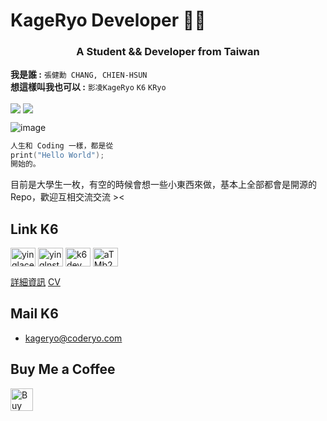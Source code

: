 # KageRyo Developer 👨‍💻
<h3 align="center">A Student && Developer from Taiwan</h3>  

**我是誰 :**
`張健勳 CHANG, CHIEN-HSUN`   
**想這樣叫我也可以 :**
`影凌KageRyo` `K6` `KRyo`  
  
<div align="left">
 <a href="https://paypal.me/15LIVETW" target="_blank" style="display: inline-block;">
                <img
                    src="https://img.shields.io/badge/Donate-PayPal-blue.svg?style=flat-square&logo=paypal" 
                    align="center"
                /></a>
  <img src="https://komarev.com/ghpvc/?username=KageRyo&&style=flat-square" align="center" />
</div>
<p></p>
  
![image](https://github.com/KageRyo/KageRyo/assets/36478298/0d9f0962-f6d1-4e4d-b29d-e58a344b3e9a)

  
```c
人生和 Coding 一樣，都是從
print("Hello World");
開始的。
```
目前是大學生一枚，有空的時候會想一些小東西來做，基本上全部都會是開源的Repo，歡迎互相交流交流 ><  

## Link K6  
<p align="left">
<a href="https://fb.com/yinglaceook" target="blank"><img align="center" src="https://raw.githubusercontent.com/rahuldkjain/github-profile-readme-generator/master/src/images/icons/Social/facebook.svg" alt="yinglaceook" height="30" width="40" /></a>
<a href="https://instagram.com/yinglnstagram_" target="blank"><img align="center" src="https://raw.githubusercontent.com/rahuldkjain/github-profile-readme-generator/master/src/images/icons/Social/instagram.svg" alt="yinglnstagram_" height="30" width="40" /></a>
<a href="https://twitter.com/k6dev" target="blank"><img align="center" src="https://raw.githubusercontent.com/rahuldkjain/github-profile-readme-generator/master/src/images/icons/Social/twitter.svg" alt="k6dev" height="30" width="40" /></a>
<a href="https://coderyo.com/discord" target="blank"><img align="center" src="https://raw.githubusercontent.com/rahuldkjain/github-profile-readme-generator/master/src/images/icons/Social/discord.svg" alt="aTMb2EBsBt" height="30" width="40" /></a>
</p>

[詳細資訊](ME.md) [CV](CV.pdf)

## Mail K6  
+ kageryo@coderyo.com

## Buy Me a Coffee  
<a href='https://ko-fi.com/P5P0KOCNI' target='_blank'><img height='36' style='border:0px;height:36px;' src='https://storage.ko-fi.com/cdn/kofi2.png?v=3' border='0' alt='Buy Me a Coffee at ko-fi.com' /></a>  
